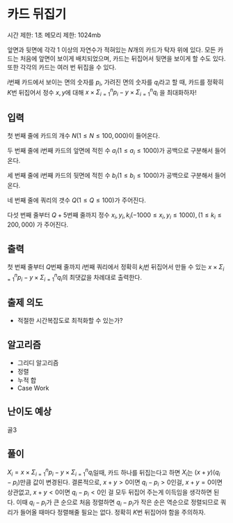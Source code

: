 # 카드 뒤집기

시간 제한: 1초
메모리 제한: 1024mb

앞면과 뒷면에 각각 $1$ 이상의 자연수가 적혀있는 $N$개의 카드가 탁자 위에 있다. 모든 카드는 처음에 앞면이 보이게 배치되었으며, 카드는 뒤집어서 뒷면을 보이게 할 수도 있다. 또한 각각의 카드는 여러 번 뒤집을 수 있다.

$i$번째 카드에서 보이는 면의 숫자를 $p_i$, 가려진 면의 숫자를 $q_i$라고 할 때, 카드를 정확히 $K$번 뒤집어서 정수 $x, y$에 대해   $x \times \Sigma_{i = 1}^{n} p_i - y \times \Sigma_{i=1}^{n}q_i$ 을 최대화하자!

## 입력

첫 번째 줄에 카드의 개수 $N(1 ≤ N ≤ 100,000)$이 들어온다.

두 번째 줄에 i번째 카드의 앞면에 적힌 수 $a_i(1 ≤ a_i ≤ 1000)$가 공백으로 구분해서 들어온다.

세 번째 줄에 i번째 카드의 뒷면에 적힌 수 $b_i(1 ≤ b_i ≤ 1000)$가 공백으로 구분해서 들어온다.

네 번째 줄에 쿼리의 갯수 $Q(1 ≤ Q ≤ 100)$가 주어진다.

다섯 번째 줄부터 $Q + 5$번째 줄까지 정수 $x_i, y_i, k_i(-1000 ≤ x_i, y_i ≤ 1000), (1 ≤ k_i ≤ 200,000)$ 가 주어진다.

## 출력

첫 번째 줄부터 $Q$번째 줄까지 $i$번째 쿼리에서 정확히 $k_i$번 뒤집어서 만들 수 있는 $x \times \Sigma_{i = 1}^{n} p_i - y \times \Sigma_{i=1}^{n}q_i$의 최댓값을 차례대로 출력한다.

## 출제 의도
- 적절한 시간복잡도로 최적화할 수 있는가?

## 알고리즘

- 그리디 알고리즘
- 정렬
- 누적 합
- Case Work

## 난이도 예상

골3

## 풀이

$X_i = x \times \Sigma_{i = 1}^{n} p_i - y \times \Sigma_{i=1}^{n}q_i$일때,
카드 하나를 뒤집는다고 하면 $X_i$는 $(x + y)(q_i - p_i)$만큼 값이 변경된다.
결론적으로, $x + y > 0$이면 $q_i - p_i > 0$인걸, $x + y = 0$이면 상관없고, $x + y < 0$이면 $q_i - p_i < 0$인 걸 모두 뒤집어 주는게 이득임을 생각하면 된다. 이때 $q_i - p_i$가 큰 순으로 처음 정렬하면 $q_i - p_i$가 작은 순은 역순으로 정렬되므로 쿼리가 들어올 때마다 정렬해줄 필요는 없다. 정확히 $K$번 뒤집어야 함을 주의하자. 
